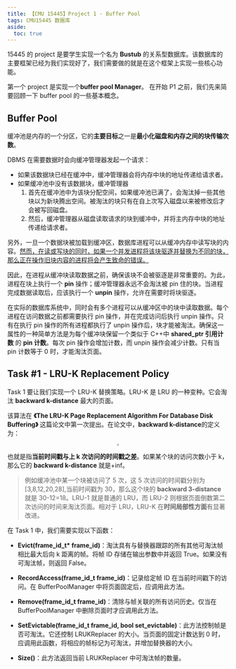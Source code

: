 ```yaml
---
title: 【CMU 15445】Project 1 - Buffer Pool
tags: CMU15445 数据库
aside:
  toc: true
---
```


<!--more-->

15445 的 project 是要学生实现一个名为 **Bustub** 的关系型数据库。该数据库的主要框架已经为我们实现好了，我们需要做的就是在这个框架上实现一些核心功能。

第一个 project 是实现一个**buffer pool Manager**。
在开始 P1 之前，我们先来简要回顾一下 buffer pool 的一些基本概念。

## Buffer Pool

缓冲池是内存的一个分区，它的**主要目标**之一是**最小化磁盘和内存之间的块传输次数**。

DBMS 在需要数据时会向缓冲管理器发起一个请求：

- 如果该数据块已经在缓冲中，缓冲管理器会将内存中块的地址传递给请求者。
- 如果缓冲池中没有该数据块，缓冲管理器
  1. 首先在缓冲池中为该块分配空间，如果缓冲池已满了，会淘汰掉一些其他块以为新块腾出空间。被淘汰的块只有在自上次写入磁盘以来被修改后才会被写回磁盘。
  2. 然后，缓冲管理器从磁盘读取请求的块到缓冲中，并将主内存中块的地址传递给请求者。

另外，一旦一个数据块被加载到缓冲区，数据库进程可以从缓冲内存中读写块的内容。<u>然而，在读或写块的同时，如果一个并发进程将该块驱逐并替换为不同的块，那么正在操作旧块内容的进程将会产生致命的错误。</u>

因此，在进程从缓冲块读取数据之前，确保该块不会被驱逐是非常重要的。为此，进程在块上执行一个 **pin** 操作；缓冲管理器永远不会淘汰被 pin 住的块。当进程完成数据读取后，应该执行一个 **unpin** 操作，允许在需要时将块驱逐。

在实际的数据库系统中，同时会有多个进程可以从缓冲区中的块中读取数据。每个进程在访问数据之前都需要执行 pin 操作，并在完成访问后执行 unpin 操作。只有在执行 pin 操作的所有进程都执行了 unpin 操作后，块才能被淘汰。确保这一属性的一种简单方法是为每个缓冲块保留一个类似于 C++中 **shared_ptr 引用计数** 的 **pin 计数**。每次 pin 操作会增加计数，而 unpin 操作会减少计数。只有当 pin 计数等于 0 时，才能淘汰页面。

## Task #1 - LRU-K Replacement Policy

Task 1 要让我们实现一个 LRU-K 替换策略。LRU-K 是 LRU 的一种变种。它会淘汰 **backward k-distance** 最大的页面。

该算法在 **《The LRU-K Page Replacement Algorithm For Database Disk Buffering》** 这篇论文中第一次提出。在论文中，**backward k-distance**的定义为：

<div  align="center">
<img src= "
https://pictureloomione.oss-cn-beijing.aliyuncs.com/pic/15445/p1/bkd.png"
style="zoom:30%"
/>
</div>

也就是指**当前时间戳与上 k 次访问的时间戳之差**。如果某个块的访问次数小于 k，那么它的 **backward k-distance** 就是+inf。

> 例如缓冲池中某一个块被访问了 5 次，这 5 次访问的时间戳分别为[3,8,12,20,28],当前时间戳为 30，那么这个块的 **backward 3-distance** 就是 30-12=18。LRU-1 就是普通的 LRU，而 LRU-2 则根据页面倒数第二次访问的时间来淘汰页面。相对于 LRU，LRU-K 在**时间局部性方面**有显著改进。

在 Task 1 中，我们需要实现以下函数：

- **Evict(frame_id_t\* frame_id)**：淘汰具有与替换器跟踪的所有其他可淘汰帧相比最大后向 k 距离的帧。将帧 ID 存储在输出参数中并返回 True。如果没有可淘汰帧，则返回 False。

- **RecordAccess(frame_id_t frame_id)**：记录给定帧 ID 在当前时间戳下的访问。在 BufferPoolManager 中将页面固定后，应调用此方法。

- **Remove(frame_id_t frame_id)**：清除与帧关联的所有访问历史。仅当在 BufferPoolManager 中删除页面时才应调用此方法。

- **SetEvictable(frame_id_t frame_id, bool set_evictable)**：此方法控制帧是否可淘汰。它还控制 LRUKReplacer 的大小。当页面的固定计数达到 0 时，应调用此函数，将相应的帧标记为可淘汰，并增加替换器的大小。

- **Size()**：此方法返回当前 LRUKReplacer 中可淘汰帧的数量。
